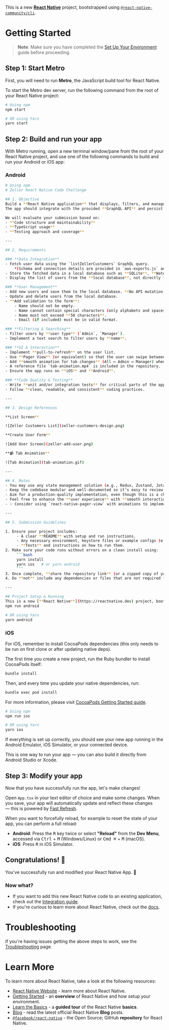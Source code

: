 This is a new [**React Native**](https://reactnative.dev) project, bootstrapped using [`@react-native-community/cli`](https://github.com/react-native-community/cli).

# Getting Started

> **Note**: Make sure you have completed the [Set Up Your Environment](https://reactnative.dev/docs/set-up-your-environment) guide before proceeding.

## Step 1: Start Metro

First, you will need to run **Metro**, the JavaScript build tool for React Native.

To start the Metro dev server, run the following command from the root of your React Native project:

```sh
# Using npm
npm start

# OR using Yarn
yarn start
```

## Step 2: Build and run your app

With Metro running, open a new terminal window/pane from the root of your React Native project, and use one of the following commands to build and run your Android or iOS app:

### Android

```sh
# Using npm
# Zeller React Native Code Challenge

## 1. Objective
Build a **React Native application** that displays, filters, and manages a list of users.
The app should integrate with the provided **GraphQL API** and persist data in a **local database** for offline usage.

We will evaluate your submission based on:
- **Code structure and maintainability**
- **TypeScript usage**
- **Testing approach and coverage**

---

## 2. Requirements

### **Data Integration**
- Fetch user data using the `listZellerCustomers` GraphQL query.
	*(Schema and connection details are provided in `aws-exports.js` and `schema.gql`.)*
- Store the fetched data in a local database such as **SQLite**, **WatermelonDB**, **Realm**, or similar.
- Display the list of users from the **local database**, not directly from the network.

### **User Management**
- Add new users and save them to the local database. *(No API mutation is required.)*
- Update and delete users from the local database.
- **Add validation to the form**:
	- Name should not be empty.
	- Name cannot contain special characters (only alphabets and spaces allowed).
	- Name must not exceed **50 characters**.
	- Email (if included) must be in valid format.

### **Filtering & Searching**
- Filter users by **user type** (`Admin`, `Manager`).
- Implement a text search to filter users by **name**.

### **UI & Interaction**
- Implement **pull-to-refresh** on the user list.
- Use **Pager View** (or equivalent) so that the user can swipe between **Admin** and **Manager** lists.
- Add **smooth animation for tab changes** (All ↔ Admin ↔ Manager) when swiping between views.
- A reference file `tab-animation.mp4` is included in the repository.
- Ensure the app runs on **iOS** and **Android**.

### **Code Quality & Testing**
- Write **unit and/or integration tests** for critical parts of the application.
- Follow **clean, readable, and consistent** coding practices.

---

## 3. Design References

**List Screen**

![Zeller Customers List](zeller-customers-design.png)

**Create User Form**

![Add User Screen](zeller-add-user.png)

**📹 Tab Animation**

![Tab Animation](tab-animation.gif)

---

## 4. Notes
- You may use any state management solution (e.g., Redux, Zustand, Jotai, or Context API).
- Keep the codebase modular and well-documented so it’s easy to review.
- Aim for a production-quality implementation, even though this is a challenge.
- Feel free to enhance the **user experience** with **smooth interactions** or **transitions** where appropriate.
- 💡 Consider using `react-native-pager-view` with animations to implement the Admin ↔ Manager swipe.

---

## 5. Submission Guidelines

1. Ensure your project includes:
	 - A clear **README** with setup and run instructions.
	 - Any necessary environment, keystore files or example configs (e.g., `.env.example`, `debug.keystore`).
	 - **Tests** and instructions on how to run them.
2. Make sure your code runs without errors on a clean install using:
	 ```bash
	 yarn install
	 yarn ios   # or yarn android
	 ```
3. Once complete, **share the repository link** (or a zipped copy of your repo) with us.
4. Do **not** include any dependencies or files that are not required for this project.

---

## Project Setup & Running
This is a new [**React Native**](https://reactnative.dev) project, bootstrapped using [`@react-native-community/cli`](https://github.com/react-native-community/cli).
npm run android

# OR using Yarn
yarn android
```

### iOS

For iOS, remember to install CocoaPods dependencies (this only needs to be run on first clone or after updating native deps).

The first time you create a new project, run the Ruby bundler to install CocoaPods itself:

```sh
bundle install
```

Then, and every time you update your native dependencies, run:

```sh
bundle exec pod install
```

For more information, please visit [CocoaPods Getting Started guide](https://guides.cocoapods.org/using/getting-started.html).

```sh
# Using npm
npm run ios

# OR using Yarn
yarn ios
```

If everything is set up correctly, you should see your new app running in the Android Emulator, iOS Simulator, or your connected device.

This is one way to run your app — you can also build it directly from Android Studio or Xcode.

## Step 3: Modify your app

Now that you have successfully run the app, let's make changes!

Open `App.tsx` in your text editor of choice and make some changes. When you save, your app will automatically update and reflect these changes — this is powered by [Fast Refresh](https://reactnative.dev/docs/fast-refresh).

When you want to forcefully reload, for example to reset the state of your app, you can perform a full reload:

- **Android**: Press the <kbd>R</kbd> key twice or select **"Reload"** from the **Dev Menu**, accessed via <kbd>Ctrl</kbd> + <kbd>M</kbd> (Windows/Linux) or <kbd>Cmd ⌘</kbd> + <kbd>M</kbd> (macOS).
- **iOS**: Press <kbd>R</kbd> in iOS Simulator.

## Congratulations! :tada:

You've successfully run and modified your React Native App. :partying_face:

### Now what?

- If you want to add this new React Native code to an existing application, check out the [Integration guide](https://reactnative.dev/docs/integration-with-existing-apps).
- If you're curious to learn more about React Native, check out the [docs](https://reactnative.dev/docs/getting-started).

# Troubleshooting

If you're having issues getting the above steps to work, see the [Troubleshooting](https://reactnative.dev/docs/troubleshooting) page.

# Learn More

To learn more about React Native, take a look at the following resources:

- [React Native Website](https://reactnative.dev) - learn more about React Native.
- [Getting Started](https://reactnative.dev/docs/environment-setup) - an **overview** of React Native and how setup your environment.
- [Learn the Basics](https://reactnative.dev/docs/getting-started) - a **guided tour** of the React Native **basics**.
- [Blog](https://reactnative.dev/blog) - read the latest official React Native **Blog** posts.
- [`@facebook/react-native`](https://github.com/facebook/react-native) - the Open Source; GitHub **repository** for React Native.
